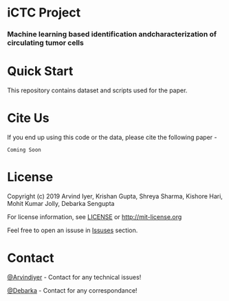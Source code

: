 # iCTC Project

### Machine learning based identification andcharacterization of circulating tumor cells

# Quick Start

This repository contains dataset and scripts used for the paper.

# Cite Us
If you end up using this code or the data, please cite the following paper - 
```
Coming Soon
```

# License 

Copyright (c) 2019 Arvind Iyer, Krishan Gupta, Shreya Sharma, Kishore Hari, Mohit Kumar Jolly, Debarka Sengupta

For license information, see [LICENSE](LICENSE) or http://mit-license.org

Feel free to open an issuse in [Issuses](https://github.com/Arvindiyer/iCTC_paper/issues) section. 

# Contact
[@Arvindiyer](http://arvindkiyer.com/) - Contact for any technical issues!

[@Debarka](https://www.debarka.com/) - Contact for any correspondance!
